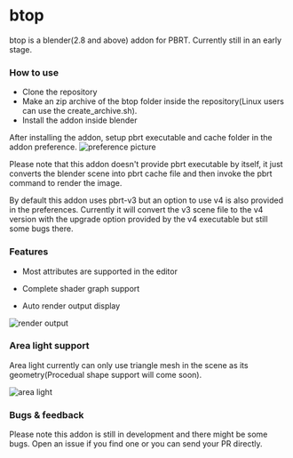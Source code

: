 # btop

btop is a blender(2.8 and above) addon for PBRT.
Currently still in an early stage.

### How to use

  - Clone the repository
  - Make an zip archive of the btop folder inside the repository(Linux users can use the create_archive.sh).
  - Install the addon inside blender

After installing the addon, setup pbrt executable and cache folder in the addon preference.
![preference picture](https://github.com/joeyskeys/btop/blob/master/resources/preference.png)

Please note that this addon doesn't provide pbrt executable by itself, it just converts the blender scene into pbrt cache file and then invoke the pbrt command to render the image.

By default this addon uses pbrt-v3 but an option to use v4 is also provided in the preferences. Currently it will convert the v3 scene file to the v4 version with the upgrade option provided by the v4 executable but still some bugs there.

### Features

  - Most attributes are supported in the editor
  
  - Complete shader graph support
  
  - Auto render output display

![render output](https://github.com/joeyskeys/btop/blob/master/resources/preference.png)

### Area light support

Area light currently can only use triangle mesh in the scene as its geometry(Procedual shape support will come soon).

![area light](https://github.com/joeyskeys/btop/blob/master/resources/area_light.png)

### Bugs & feedback
Please note this addon is still in development and there might be some bugs. Open an issue if you find one or you can send your PR directly.